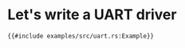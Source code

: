 # Let's write a UART driver

```rust,editable,compile_fail
{{#include examples/src/uart.rs:Example}}
```
